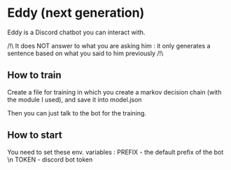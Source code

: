 # Eddy (next generation)

Eddy is a Discord chatbot you can interact with.

/!\ It does NOT answer to what you are asking him : it only generates a sentence based on what you said to him previously /!\

## How to train

Create a file for training in which you create a markov decision chain (with the module I used), and save it into model.json

Then you can just talk to the bot for the training.

## How to start

You need to set these env. variables : 
PREFIX - the default prefix of the bot \n
TOKEN  - discord bot token




